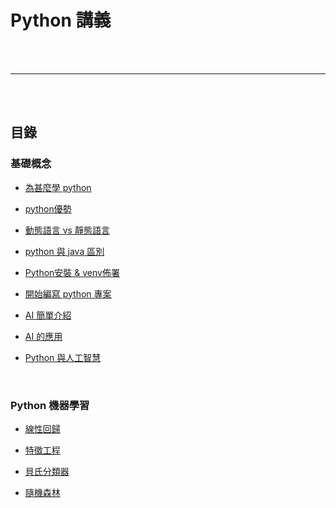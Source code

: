 # Python 講義

<br><br>

---


<br><br>

## 目錄

### 基礎概念

*  [為甚麼學 python](./為甚麼學_python.md)

*  [python優勢](./python優勢.md)

* [動態語言 vs 靜態語言](./動態語言vs靜態語言.md)

* [python 與 java 區別](./python_與_java_區別.md)

* [Python安裝 & venv佈署](./Python安裝&venv佈署.md)

* [開始編寫 python 專案](./開始寫_python_專案.md)

* [AI 簡單介紹](./AI簡單介紹.md)

* [AI 的應用](./AI的應用.md)

* [Python 與人工智慧](./Python與人工智慧.md)

<br>


### Python 機器學習 

* [線性回歸](./sklearn/線性回歸.md)

* [特徵工程](./sklearn/特徵工程.md)

* [貝氏分類器](./sklearn/貝氏分類器.md)

* [隨機森林](./sklearn/randomForest.md)